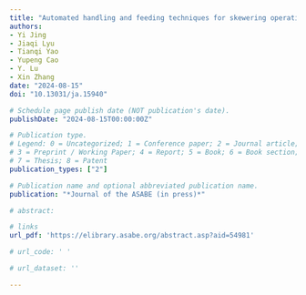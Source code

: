 ```yaml
---
title: "Automated handling and feeding techniques for skewering operations"
authors: 
- Yi Jing
- Jiaqi Lyu
- Tianqi Yao
- Yupeng Cao
- Y. Lu
- Xin Zhang
date: "2024-08-15"
doi: "10.13031/ja.15940"

# Schedule page publish date (NOT publication's date).
publishDate: "2024-08-15T00:00:00Z"

# Publication type.
# Legend: 0 = Uncategorized; 1 = Conference paper; 2 = Journal article;
# 3 = Preprint / Working Paper; 4 = Report; 5 = Book; 6 = Book section;
# 7 = Thesis; 8 = Patent
publication_types: ["2"]

# Publication name and optional abbreviated publication name.
publication: "*Journal of the ASABE (in press)*"

# abstract: 

# links
url_pdf: 'https://elibrary.asabe.org/abstract.asp?aid=54981'

# url_code: ' '

# url_dataset: ''

---
```

